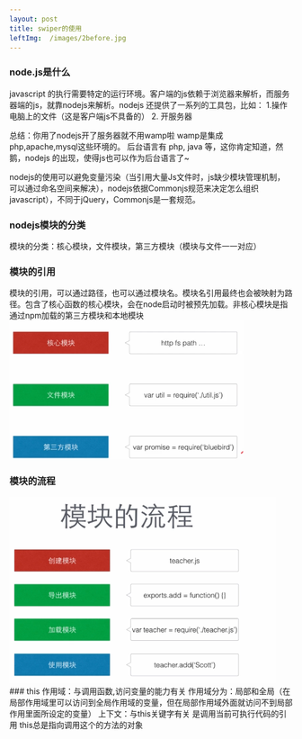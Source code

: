 ```yaml
---
layout: post
title: swiper的使用
leftImg:  /images/2before.jpg
---
```


### node.js是什么
javascript 的执行需要特定的运行环境。客户端的js依赖于浏览器来解析，而服务器端的js，就靠nodejs来解析。nodejs 还提供了一系列的工具包，比如： 1.操作电脑上的文件（这是客户端js不具备的）  2. 开服务器 

总结：你用了nodejs开了服务器就不用wamp啦   wamp是集成 php,apache,mysql这些环境的。
后台语言有 php, java 等，这你肯定知道，然鹅，nodejs 的出现，使得js也可以作为后台语言了~

nodejs的使用可以避免变量污染（当引用大量Js文件时，js缺少模块管理机制，可以通过命名空间来解决），nodejs依据Commonjs规范来决定怎么组织javascript），不同于jQuery，Commonjs是一套规范。

### nodejs模块的分类
模块的分类：核心模块，文件模块，第三方模块（模块与文件一一对应）
### 模块的引用
模块的引用，可以通过路径，也可以通过模块名。模块名引用最终也会被映射为路径。包含了核心函数的核心模块，会在node启动时被预先加载。非核心模块是指通过npm加载的第三方模块和本地模块
<img src="../images/mk.png" />
### 模块的流程
<img src="../images/mklc.png" alt="" />
### this
作用域：与调用函数,访问变量的能力有关 作用域分为：局部和全局（在局部作用域里可以访问到全局作用域的变量，但在局部作用域外面就访问不到局部作用里面所设定的变量）
上下文：与this关键字有关 是调用当前可执行代码的引用
this总是指向调用这个的方法的对象


